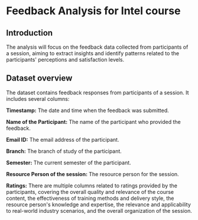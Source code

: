 # Feedback Analysis for Intel course

## Introduction
The analysis will focus on the feedback data collected from participants of a session, aiming to extract insights and identify patterns related to the participants' perceptions and satisfaction levels.

## Dataset overview

The dataset contains feedback responses from participants of a session. It includes several columns:

**Timestamp:** The date and time when the feedback was submitted.

**Name of the Participant:** The name of the participant who provided the feedback.

**Email ID:** The email address of the participant.

**Branch:** The branch of study of the participant.

**Semester:** The current semester of the participant.

**Resource Person of the session:** The resource person for the session.

**Ratings:** There are multiple columns related to ratings provided by the participants, covering the overall quality and relevance of the course content, the effectiveness of training methods and delivery style, the resource person's knowledge and expertise, the relevance and applicability to real-world industry scenarios, and the overall organization of the session.
